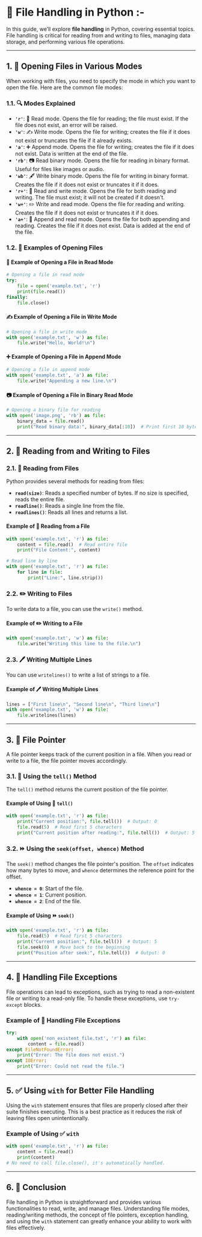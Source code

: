 # 📂 File Handling in Python :-

In this guide, we’ll explore **file handling** in Python, covering essential topics. File handling is critical for reading from and writing to files, managing data storage, and performing various file operations.

---

## **1. 📄 Opening Files in Various Modes**

When working with files, you need to specify the mode in which you want to open the file. Here are the common file modes:

### **1.1. 🔍 Modes Explained**

- **`'r'`**: 📝 Read mode. Opens the file for reading; the file must exist. If the file does not exist, an error will be raised.
- **`'w'`**: ✍️ Write mode. Opens the file for writing; creates the file if it does not exist or truncates the file if it already exists.
- **`'a'`**: ➕ Append mode. Opens the file for writing; creates the file if it does not exist. Data is written at the end of the file.
- **`'rb'`**: 📷 Read binary mode. Opens the file for reading in binary format. Useful for files like images or audio.
- **`'wb'`**: 🖋️ Write binary mode. Opens the file for writing in binary format. Creates the file if it does not exist or truncates it if it does.
- **`'r+'`**: 🔄 Read and write mode. Opens the file for both reading and writing. The file must exist; it will not be created if it doesn't.
- **`'w+'`**: ✏️ Write and read mode. Opens the file for reading and writing. Creates the file if it does not exist or truncates it if it does.
- **`'a+'`**: 🔄 Append and read mode. Opens the file for both appending and reading. Creates the file if it does not exist. Data is added at the end of the file.

### **1.2. 📝 Examples of Opening Files**

#### 📖 Example of Opening a File in Read Mode
```python
# Opening a file in read mode
try:
    file = open('example.txt', 'r')
    print(file.read())
finally:
    file.close()
```

#### ✍️ Example of Opening a File in Write Mode
```python
# Opening a file in write mode
with open('example.txt', 'w') as file:
    file.write("Hello, World!\n")
```

#### ➕ Example of Opening a File in Append Mode
```python
# Opening a file in append mode
with open('example.txt', 'a') as file:
    file.write("Appending a new line.\n")
```

#### 📷 Example of Opening a File in Binary Read Mode
```python
# Opening a binary file for reading
with open('image.png', 'rb') as file:
    binary_data = file.read()
    print("Read binary data:", binary_data[:10])  # Print first 10 bytes
```

---

## **2. 📑 Reading from and Writing to Files**

### **2.1. 📖 Reading from Files**

Python provides several methods for reading from files:

- **`read(size)`**: Reads a specified number of bytes. If no size is specified, reads the entire file.
- **`readline()`**: Reads a single line from the file.
- **`readlines()`**: Reads all lines and returns a list.

#### Example of 📖 Reading from a File
```python
with open('example.txt', 'r') as file:
    content = file.read()  # Read entire file
    print("File Content:", content)

# Read line by line
with open('example.txt', 'r') as file:
    for line in file:
        print("Line:", line.strip())
```

### **2.2. ✏️ Writing to Files**

To write data to a file, you can use the `write()` method.

#### Example of ✏️ Writing to a File
```python
with open('example.txt', 'w') as file:
    file.write("Writing this line to the file.\n")
```

### **2.3. 🖊️ Writing Multiple Lines**

You can use `writelines()` to write a list of strings to a file.

#### Example of 🖊️ Writing Multiple Lines
```python
lines = ["First line\n", "Second line\n", "Third line\n"]
with open('example.txt', 'w') as file:
    file.writelines(lines)
```

---

## **3. 📍 File Pointer**

A file pointer keeps track of the current position in a file. When you read or write to a file, the file pointer moves accordingly.

### **3.1. 📌 Using the `tell()` Method**

The `tell()` method returns the current position of the file pointer.

#### Example of Using 📌 `tell()`
```python
with open('example.txt', 'r') as file:
    print("Current position:", file.tell())  # Output: 0
    file.read(5)  # Read first 5 characters
    print("Current position after reading:", file.tell())  # Output: 5
```

### **3.2. ⏩ Using the `seek(offset, whence)` Method**

The `seek()` method changes the file pointer's position. The `offset` indicates how many bytes to move, and `whence` determines the reference point for the offset.

- **`whence = 0`**: Start of the file.
- **`whence = 1`**: Current position.
- **`whence = 2`**: End of the file.

#### Example of Using ⏩ `seek()`
```python
with open('example.txt', 'r') as file:
    file.read(5)  # Read first 5 characters
    print("Current position:", file.tell())  # Output: 5
    file.seek(0)  # Move back to the beginning
    print("Position after seek:", file.tell())  # Output: 0
```

---

## **4. 🚨 Handling File Exceptions**

File operations can lead to exceptions, such as trying to read a non-existent file or writing to a read-only file. To handle these exceptions, use `try-except` blocks.

### Example of 🚨 Handling File Exceptions
```python
try:
    with open('non_existent_file.txt', 'r') as file:
        content = file.read()
except FileNotFoundError:
    print("Error: The file does not exist.")
except IOError:
    print("Error: Could not read the file.")
```

---

## **5. ✅ Using `with` for Better File Handling**

Using the `with` statement ensures that files are properly closed after their suite finishes executing. This is a best practice as it reduces the risk of leaving files open unintentionally.

### Example of Using ✅ `with`
```python
with open('example.txt', 'r') as file:
    content = file.read()
    print(content)
# No need to call file.close(), it's automatically handled.
```

---

## **6. 🏁 Conclusion**

File handling in Python is straightforward and provides various functionalities to read, write, and manage files. Understanding file modes, reading/writing methods, the concept of file pointers, exception handling, and using the `with` statement can greatly enhance your ability to work with files effectively.